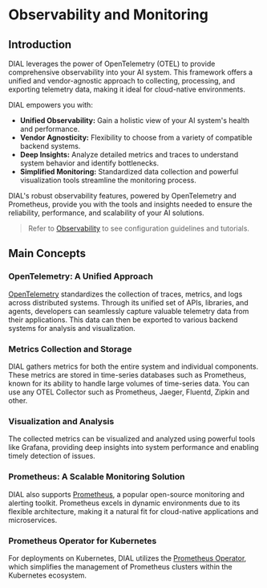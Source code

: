 # Observability and Monitoring

## Introduction

DIAL leverages the power of OpenTelemetry (OTEL) to provide comprehensive observability into your AI system. This framework offers a unified and vendor-agnostic approach to collecting, processing, and exporting telemetry data, making it ideal for cloud-native environments.

DIAL empowers you with:

* **Unified Observability:** Gain a holistic view of your AI system's health and performance.
* **Vendor Agnosticity:**  Flexibility to choose from a variety of compatible backend systems.
* **Deep Insights:**  Analyze detailed metrics and traces to understand system behavior and identify bottlenecks.
* **Simplified Monitoring:**  Standardized data collection and powerful visualization tools streamline the monitoring process.

DIAL's robust observability features, powered by OpenTelemetry and Prometheus, provide you with the tools and insights needed to ensure the reliability, performance, and scalability of your AI solutions. 

> Refer to [Observability](/docs/tutorials/2.devops/3.observability-config.md) to see configuration guidelines and tutorials.

## Main Concepts

### OpenTelemetry: A Unified Approach

[OpenTelemetry](https://opentelemetry.io/)  standardizes the collection of traces, metrics, and logs across distributed systems. Through its unified set of APIs, libraries, and agents, developers can seamlessly capture valuable telemetry data from their applications. This data can then be exported to various backend systems for analysis and visualization.

### Metrics Collection and Storage

DIAL gathers metrics for both the entire system and individual components. These metrics are stored in time-series databases such as Prometheus, known for its ability to handle large volumes of time-series data. You can use any OTEL Collector such as Prometheus, Jaeger, Fluentd, Zipkin and other.

### Visualization and Analysis

The collected metrics can be visualized and analyzed using powerful tools like Grafana, providing deep insights into system performance and enabling timely detection of issues.

### Prometheus: A Scalable Monitoring Solution

DIAL also supports [Prometheus](https://prometheus.io/), a popular open-source monitoring and alerting toolkit. Prometheus excels in dynamic environments due to its flexible architecture, making it a natural fit for cloud-native applications and microservices.

### Prometheus Operator for Kubernetes

For deployments on Kubernetes, DIAL utilizes the [Prometheus Operator](https://prometheus-operator.dev/), which simplifies the management of Prometheus clusters within the Kubernetes ecosystem.


